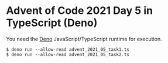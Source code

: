 # Advent of Code 2021 Day 5 in TypeScript (Deno)

You need the [Deno](https://deno.land/) JavaScript/TypeScript runtime for execution.

```
$ deno run --allow-read advent_2021_05_task1.ts
$ deno run --allow-read advent_2021_05_task2.ts
```
